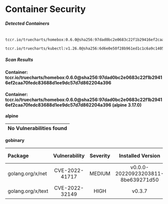 # Container Security

##### Detected Containers

          tccr.io/truecharts/homebox:0.6.0@sha256:97dad0bc2e0683c22f1b29416ef2caa70fedc83688d1ee9dc57d7d862204a396
          tccr.io/truecharts/kubectl:v1.26.0@sha256:6d6e0e50f28b961ed1c1c6a9c140553238641591fbdc9ac7c1a348636f78c552

##### Scan Results

**Container: tccr.io/truecharts/homebox:0.6.0@sha256:97dad0bc2e0683c22f1b29416ef2caa70fedc83688d1ee9dc57d7d862204a396**

#### Container: tccr.io/truecharts/homebox:0.6.0@sha256:97dad0bc2e0683c22f1b29416ef2caa70fedc83688d1ee9dc57d7d862204a396 (alpine 3.17.0)
    

**alpine**

      
| No Vulnerabilities found         |
|:---------------------------------|

      

**gobinary**

      
| Package         |    Vulnerability   |   Severity  |  Installed Version | Fixed Version |
|:----------------|:------------------:|:-----------:|:------------------:|:-------------:|
| golang.org/x/net         |    CVE-2022-41717   |   MEDIUM  |  v0.0.0-20220923203811-8be639271d50 | 0.4.0 |
| golang.org/x/text         |    CVE-2022-32149   |   HIGH  |  v0.3.7 | 0.3.8 |

